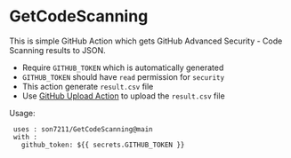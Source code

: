 # GetCodeScanning

This is simple GitHub Action which gets GitHub Advanced Security - Code Scanning results to JSON. 

- Require `GITHUB_TOKEN` which is automatically generated
- `GITHUB_TOKEN` should have `read` permission for `security`
- This action generate `result.csv` file
- Use [GitHub Upload Action](https://github.com/actions/upload-artifact) to upload the `result.csv` file 

Usage:

 ``` 
  uses : son7211/GetCodeScanning@main
  with :
    github_token: ${{ secrets.GITHUB_TOKEN }}
 ```
